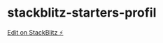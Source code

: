 # stackblitz-starters-profil

[Edit on StackBlitz ⚡️](https://stackblitz.com/edit/stackblitz-starters-gwtkpy)